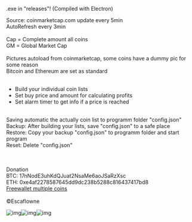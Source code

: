  
.exe in "releases"! (Compiled with Electron)

Source: coinmarketcap.com update every 5min<br>AutoRefresh every 3min<br><br>
  Cap = Complete amount all coins<br>
  GM = Global Market Cap<br><br>
Pictures autoload from coinmarketcap, some coins have a dummy pic for some reason<br>Bitcoin and Ethereum are set as standard<br><br>
- Build your individual coin lists<br>
- Set buy price and amount for calculating profits<br>
- Set alarm timer to get info if a price is reached<br><br>


Saving automatic the actually coin list to programm folder "config.json"<br>Backup: After building your lists, save "config.json" to a safe place<br>
Restore: Copy your backup "config.json" to programm folder and start program<br>
Reset: Delete "config.json"<br>



<br><br>
Donation<br>
BTC: 17nNodE3uhKdQJuat2NsaMe6aoJSaRzXsc<br>
ETH: 0xe4af2278587645dd9dc238b5288c816437417bd8<br>
<a target="_blank" href="https://freewallet.org/id/escamod/eth">Freewallet multiple coins</a><br><br>
&copy;Escaflowne


 
 ![img](https://i.imgur.com/7upsQbo.jpg)![img](https://i.imgur.com/tDbzZrq.jpg)![img](https://i.imgur.com/hJcnZLd.jpg)

